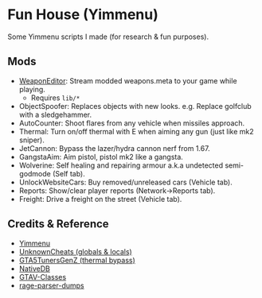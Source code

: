# Fun House (Yimmenu)

Some Yimmenu scripts I made (for research & fun purposes).

## Mods
- [WeaponEditor](docs/weaponeditor.md): Stream modded weapons.meta to your game while playing.
    - Requires `lib/*`
- ObjectSpoofer: Replaces objects with new looks. e.g. Replace golfclub with a sledgehammer.
- AutoCounter: Shoot flares from any vehicle when missiles approach.
- Thermal: Turn on/off thermal with E when aiming any gun (just like mk2 sniper).
- JetCannon: Bypass the lazer/hydra cannon nerf from 1.67.
- GangstaAim: Aim pistol, pistol mk2 like a gangsta.
- Wolverine: Self healing and repairing armour a.k.a undetected semi-godmode (Self tab).
- UnlockWebsiteCars: Buy removed/unreleased cars (Vehicle tab).
- Reports: Show/clear player reports (Network->Reports tab).
- Freight: Drive a freight on the street (Vehicle tab).


## Credits & Reference
- [Yimmenu](https://github.com/YimMenu/YimMenu)
- [UnknownCheats (globals & locals)](https://www.unknowncheats.me/forum/grand-theft-auto-v/500059-globals-locals-discussion-read-page-1-a.html)
- [GTA5TunersGenZ (thermal bypass)](https://www.unknowncheats.me/forum/downloads.php?do=file&id=41096)
- [NativeDB](https://alloc8or.re/gta5/nativedb/)
- [GTAV-Classes](https://github.com/Yimura/GTAV-Classes)
- [rage-parser-dumps](https://alexguirre.github.io/rage-parser-dumps/)